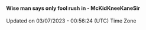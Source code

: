 #### Wise man says only fool rush in - McKidKneeKaneSir
Updated on 03/07/2023 - 00:56:24 (UTC) Time Zone
